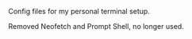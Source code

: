 Config files for my personal terminal setup.

Removed Neofetch and Prompt Shell, no longer used. 


